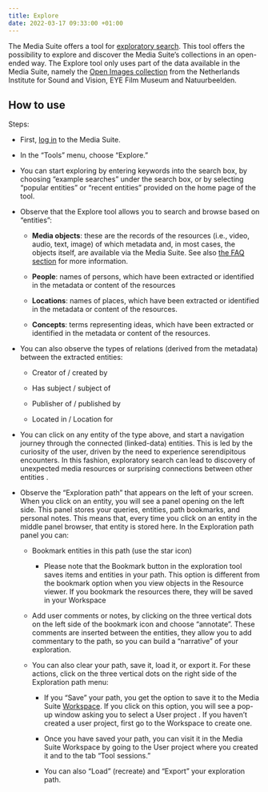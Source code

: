 ```yaml
---
title: Explore
date: 2022-03-17 09:33:00 +01:00
---
```


The Media Suite offers a tool for [exploratory search](https://mediasuite.clariah.nl/tool/exploratory-search). This tool offers the possibility to explore and discover the Media Suite’s collections in an open-ended way. The Explore tool only uses part of the data available in the Media Suite, namely the [Open Images collection](https://mediasuitedata.clariah.nl/dataset?groups=open-images-project) from the Netherlands Institute for Sound and Vision, EYE Film Museum and Natuurbeelden.

## How to use

Steps:

* First, [log in](https://mediasuite.clariah.nl/documentation/howtos/login) to the Media Suite.

* In the “Tools” menu, choose “Explore.”

* You can start exploring by entering keywords into the search box, by choosing “example searches” under the search box, or by selecting “popular entities” or “recent entities” provided on the home page of the tool.

* Observe that the Explore tool allows you to search and browse based on “entities”:

  * **Media objects**: these are the records of the resources (i.e., video, audio, text, image) of which metadata and, in most cases, the objects itself, are available via the Media Suite. See also [the FAQ section](http://mediasuite.clariah.nl/documentation/faq/can-play-view) for more information.

  * **People**: names of persons, which have been extracted or identified in the metadata or content of the resources

  * **Locations**: names of places, which have been extracted or identified in the metadata or content of the resources.

  * **Concepts**: terms representing ideas, which have been extracted or identified in the metadata or content of the resources.

* You can also observe the types of relations (derived from the metadata) between the extracted entities:

  * Creator of / created by

  * Has subject / subject of

  * Publisher of / published by

  * Located in / Location for

* You can click on any entity of the type above, and start a navigation journey through the connected (linked-data) entities. This is led by the curiosity of the user, driven by the need to experience serendipitous encounters. In this fashion, exploratory search can lead to discovery of unexpected media resources or surprising connections between other entities .


* Observe the “Exploration path” that appears on the left of your screen. When you click on an entity, you will see a panel opening on the left side. This panel stores your queries, entities, path bookmarks, and personal notes. This means that, every time you click on an entity in the middle panel browser, that entity is stored here. In the Exploration path panel you can:

  * Bookmark entities in this path (use the star icon)

    * Please note that the Bookmark button in the exploration tool saves items and entities in your path. This option is different from the bookmark option when you view objects in the Resource viewer. If you bookmark the resources there, they will be saved in your Workspace


  * Add user comments or notes, by clicking on the three vertical dots on the left side of the bookmark icon and choose “annotate”. These comments are inserted between the entities, they allow you to add commentary to the path, so you can build a “narrative” of your exploration.


  * You can also clear your path, save it, load it, or export it. For these actions, click on the three vertical dots on the right side of the Exploration path menu:

    * If you “Save” your path, you get the option to save it to the Media Suite [Workspace](https://mediasuite.clariah.nl/documentation/howtos/work-in-a-workspace). If you click on this option, you will see a pop-up window asking you to select a User project . If you haven’t created a user project, first go to the Workspace to create one.

    * Once you have saved your path, you can visit it in the Media Suite Workspace by going to the User project where you created it and to the tab “Tool sessions.”

    * You can also “Load” (recreate) and “Export” your exploration path.